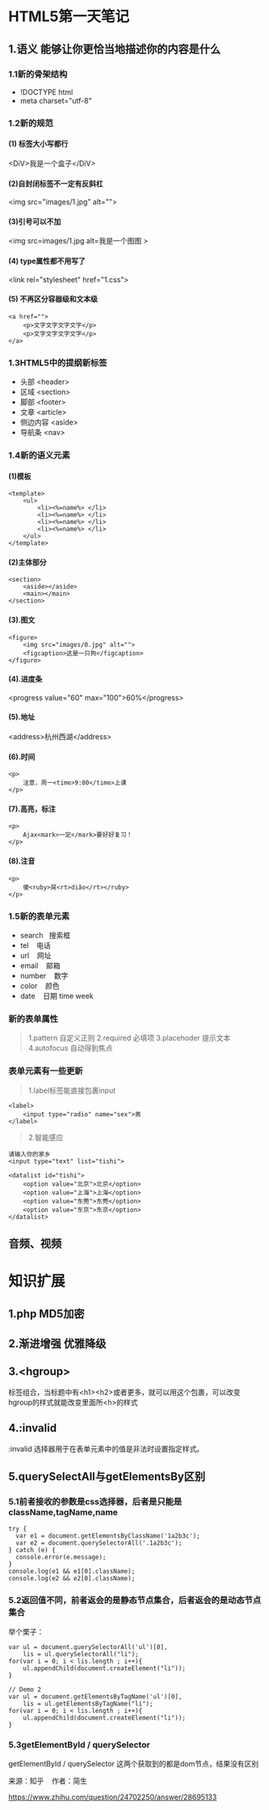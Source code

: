 
# HTML5第一天笔记

## 1.语义  **能够让你更恰当地描述你的内容是什么**

### 1.1新的骨架结构

* !DOCTYPE html
* meta charset="utf-8"

### 1.2新的规范

#### (1) 标签大小写都行

\<DiV>我是一个盒子\</DiV>

#### (2)自封闭标签不一定有反斜杠

\<img src="images/1.jpg" alt="">

#### (3)引号可以不加

\<img src=images/1.jpg alt=我是一个图图 >

#### (4) type属性都不用写了

\<link rel="stylesheet" href="1.css">

#### (5) 不再区分容器级和文本级
```
<a href="">
	<p>文字文字文字文字</p>
	<p>文字文字文字文字</p>
</a>
```

### 1.3HTML5中的提纲新标签

* 头部 \<header>
* 区域 \<section>
* 脚部 \<footer>
* 文章 \<article>
* 侧边内容 \<aside>
* 导航条 \<nav>



### 1.4新的语义元素

#### (1)模板
```
<template>
    <ul>
        <li><%=name%> </li>
        <li><%=name%> </li>
        <li><%=name%> </li>
        <li><%=name%> </li>
    </ul>
</template>
```

#### (2)主体部分
```
<section>
    <aside></aside>
    <main></main>
</section>
```
#### (3).图文
```
<figure>
	<img src="images/0.jpg" alt="">
	<figcaption>这是一只狗</figcaption>
</figure>
```

#### (4).进度条

\<progress value="60" max="100">60%\</progress>

#### (5).地址
\<address>杭州西湖\</address>

#### (6).时间
```
<p>
    注意，周一<time>9:00</time>上课
</p>
```

#### (7).高亮，标注

```
<p>
	Ajax<mark>一定</mark>要好好复习！
</p>
```

#### (8).注音
```
<p>
    傻<ruby>屌<rt>diǎo</rt></ruby>
</p>
```

### 1.5新的表单元素

* search&nbsp;&nbsp;&nbsp;搜索框
* tel &nbsp;&nbsp;&nbsp;电话
* url &nbsp;&nbsp;&nbsp;网址
* email&nbsp;&nbsp;&nbsp; 邮箱
* number&nbsp;&nbsp;&nbsp; 数字
* color&nbsp;&nbsp;&nbsp; 颜色
* date &nbsp;&nbsp;&nbsp;日期  time week

### 新的表单属性

> 1.pattern  自定义正则
> 2.required 必填项
> 3.placehoder 提示文本
> 4.autofocus 自动得到焦点

### 表单元素有一些更新

>1.label标签能直接包裹input
```
<label>
	<input type="radio" name="sex">男
</label>
```
>2.智能感应
```
请输入你的家乡
<input type="text" list="tishi">

<datalist id="tishi">
    <option value="北京">北京</option>
    <option value="上海">上海</option>
    <option value="东莞">东莞</option>
    <option value="东京">东京</option>
</datalist>
```

## 音频、视频
















# 知识扩展


## 1.php MD5加密

## 2.渐进增强 优雅降级

## 3.\<hgroup>
标签组合，当标题中有\<h1>\<h2>或者更多，就可以用这个包裹，可以改变hgroup的样式就能改变里面所\<h>的样式

## 4.:invalid
:invalid 选择器用于在表单元素中的值是非法时设置指定样式。


## 5.querySelectAll与getElementsBy区别

### 5.1前者接收的参数是css选择器，后者是只能是className,tagName,name

```
try {
  var e1 = document.getElementsByClassName('1a2b3c');
  var e2 = document.querySelectorAll('.1a2b3c');
} catch (e) {
  console.error(e.message);
}
console.log(e1 && e1[0].className);
console.log(e2 && e2[0].className);
```

### 5.2返回值不同，前者返会的是静态节点集合，后者返会的是动态节点集合

举个栗子：
```
var ul = document.querySelectorAll('ul')[0],
    lis = ul.querySelectorAll("li");
for(var i = 0; i < lis.length ; i++){
    ul.appendChild(document.createElement("li"));
}

// Demo 2
var ul = document.getElementsByTagName('ul')[0], 
    lis = ul.getElementsByTagName("li"); 
for(var i = 0; i < lis.length ; i++){
    ul.appendChild(document.createElement("li")); 
}

```
### 5.3getElementById / querySelector

getElementById / querySelector 这两个获取到的都是dom节点，结果没有区别

来源：知乎&nbsp;&nbsp;&nbsp;&nbsp;作者：简生

https://www.zhihu.com/question/24702250/answer/28695133






